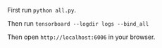 First run ```python all.py```.

Then run ```tensorboard --logdir logs --bind_all```
    
Then open ```http://localhost:6006``` in your browser.